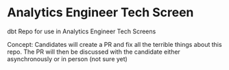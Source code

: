 # Analytics Engineer Tech Screen
dbt Repo for use in Analytics Engineer Tech Screens

Concept:
Candidates will create a PR and fix all the terrible things about this repo. The PR will then be discussed with the candidate either asynchronously or in person (not sure yet)
